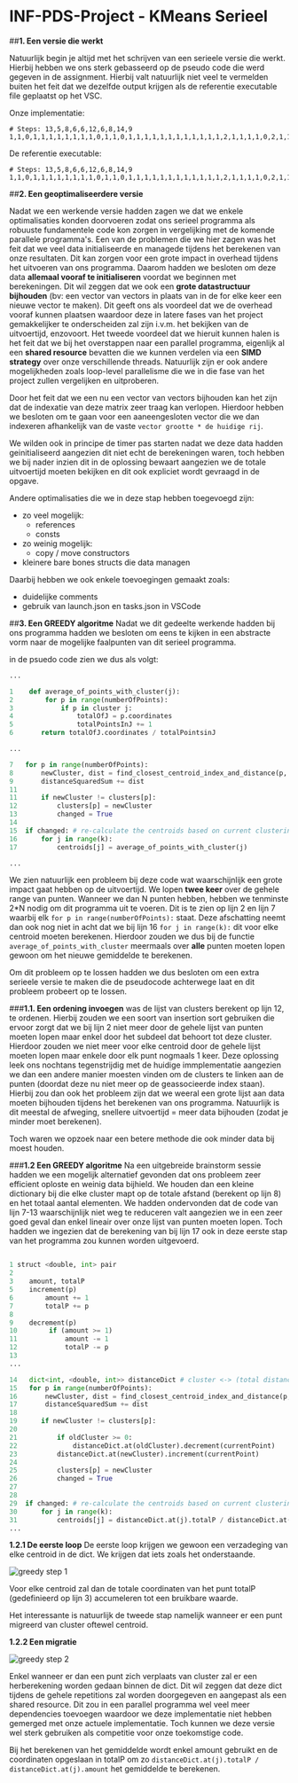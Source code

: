# INF-PDS-Project - KMeans Serieel

##**1. Een versie die werkt**

Natuurlijk begin je altijd met het schrijven van een serieele versie die werkt. Hierbij hebben we ons sterk gebasseerd op de pseudo code die werd gegeven in de assignment. Hierbij valt natuurlijk niet veel te vermelden buiten het feit dat we dezelfde output krijgen als de referentie executable file geplaatst op het VSC.

Onze implementatie:
```
# Steps: 13,5,8,6,6,12,6,8,14,9
1,1,0,1,1,1,1,1,1,1,1,0,1,1,0,1,1,1,1,1,1,1,1,1,1,1,1,2,1,1,1,1,0,2,1,1,1,1,1,0,1,1,1,2,1,1,1,0,1,1,1,2,1,1,1,2,1,2,0,1,1,1,0,0,1,1,1,1,2,1,1,1,1,1,1,1,1,1,1,0,2,2,0,1,1,1,1,0,1,1,1,1,1,1,1,1,1,2,2,1,2,1,1,1,1,0,2,1,1,1,1,1,1,1,1,1,2,1,1,1,1,1,1,0,1,2,2,0,1,1,1,1,2,1,2,0,1,1,1,2,1,0,2,1,0,1,1,2,1,1,0,1,1,1,0,1,2,1,2,2,1,1,2,2,1,1,1,1,1,1,2,1,1,1,2,1,1,1,1,1,0,1,2,1,1,1,1,1,1,1,2,2,1,1,1,1,2,1,1,2,1,2,1,1,1,1,1,1,1,2,1,1,2,0,2,1,2,1,1,2,1,1,0,0,1,2,1,1,1,1,1,1,1,1,2,2,2,1,1,1,1,1,1,1,1,1,2,1,1,1,0,1,1,1,1,1,1,1,1,2,2,1,1,2,1,1,1,1,1,2,1,1,1,2,1,2,1,1,1,1,2,1,1,1,1,2,2,2,1,1,0,0,0,0,0,0,0,0,0,0,0,0,0,0,0,0,0,0,0,0,0,0,0,0,0,0,0,0,0,0,0,0,0,0,0,0,0,0,0,0,0,0,0,0,0,0,0,0,0,0,0,0,0,0,0,0,0,0,0,0,0,0,0,0,0,0,0,0,0,0,0,0,0,0,0,0,0,0,0,0,0,0,0,0,0,0,0,0,0,0,0,0,0,0,0,0,0,0,0,0,2,2,2,2,2,2,2,2,2,2,2,2,2,2,2,2,2,2,2,2,2,2,2,2,2,2,2,2,2,2,2,2,2,2,2,2,2,2,2,2,2,2,2,2,2,2,2,2,2,2,2,2,2,2,2,2,2,2,2,2,2,2,2,2,2,2,2,2,2,2,2,2,2,2,2,2,2,2,2,2,2,2,2,2,2,2,2,2,2,2,2,2,2,2,2,2,2,2,2,2,0,2,0,1,1,0,2,2,2,0
```
De referentie executable:
```
# Steps: 13,5,8,6,6,12,6,8,14,9
1,1,0,1,1,1,1,1,1,1,1,0,1,1,0,1,1,1,1,1,1,1,1,1,1,1,1,2,1,1,1,1,0,2,1,1,1,1,1,0,1,1,1,2,1,1,1,0,1,1,1,2,1,1,1,2,1,2,0,1,1,1,0,0,1,1,1,1,2,1,1,1,1,1,1,1,1,1,1,0,2,2,0,1,1,1,1,0,1,1,1,1,1,1,1,1,1,2,2,1,2,1,1,1,1,0,2,1,1,1,1,1,1,1,1,1,2,1,1,1,1,1,1,0,1,2,2,0,1,1,1,1,2,1,2,0,1,1,1,2,1,0,2,1,0,1,1,2,1,1,0,1,1,1,0,1,2,1,2,2,1,1,2,2,1,1,1,1,1,1,2,1,1,1,2,1,1,1,1,1,0,1,2,1,1,1,1,1,1,1,2,2,1,1,1,1,2,1,1,2,1,2,1,1,1,1,1,1,1,2,1,1,2,0,2,1,2,1,1,2,1,1,0,0,1,2,1,1,1,1,1,1,1,1,2,2,2,1,1,1,1,1,1,1,1,1,2,1,1,1,0,1,1,1,1,1,1,1,1,2,2,1,1,2,1,1,1,1,1,2,1,1,1,2,1,2,1,1,1,1,2,1,1,1,1,2,2,2,1,1,0,0,0,0,0,0,0,0,0,0,0,0,0,0,0,0,0,0,0,0,0,0,0,0,0,0,0,0,0,0,0,0,0,0,0,0,0,0,0,0,0,0,0,0,0,0,0,0,0,0,0,0,0,0,0,0,0,0,0,0,0,0,0,0,0,0,0,0,0,0,0,0,0,0,0,0,0,0,0,0,0,0,0,0,0,0,0,0,0,0,0,0,0,0,0,0,0,0,0,0,2,2,2,2,2,2,2,2,2,2,2,2,2,2,2,2,2,2,2,2,2,2,2,2,2,2,2,2,2,2,2,2,2,2,2,2,2,2,2,2,2,2,2,2,2,2,2,2,2,2,2,2,2,2,2,2,2,2,2,2,2,2,2,2,2,2,2,2,2,2,2,2,2,2,2,2,2,2,2,2,2,2,2,2,2,2,2,2,2,2,2,2,2,2,2,2,2,2,2,2,0,2,0,1,1,0,2,2,2,0
```

##**2. Een geoptimaliseerdere versie**

Nadat we een werkende versie hadden zagen we dat we enkele optimalisaties konden doorvoeren zodat ons serieel programma als robuuste fundamentele code kon zorgen in vergelijking met de komende parallele programma's. Een van de problemen die we hier zagen was het feit dat we veel data initialiseerde en managede tijdens het berekenen van onze resultaten. Dit kan zorgen voor een grote impact in overhead tijdens het uitvoeren van ons programma. Daarom hadden we besloten om deze data **allemaal vooraf te initialiseren** voordat we beginnen met berekeningen. Dit wil zeggen dat we ook een **grote datastructuur bijhouden** (bv: een vector van vectors in plaats van in de for elke keer een nieuwe vector te maken). Dit geeft ons als voordeel dat we de overhead vooraf kunnen plaatsen waardoor deze in latere fases van het project gemakkelijker te onderscheiden zal zijn i.v.m. het bekijken van de uitvoertijd, enzovoort. Het tweede voordeel dat we hieruit kunnen halen is het feit dat we bij het overstappen naar een parallel programma, eigenlijk al een **shared resource** bevatten die we kunnen verdelen via een **SIMD strategy** over onze verschillende threads. Natuurlijk zijn er ook andere mogelijkheden zoals loop-level parallelisme die we in die fase van het project zullen vergelijken en uitproberen.

Door het feit dat we een nu een vector van vectors bijhouden kan het zijn dat de indexatie van deze matrix zeer traag kan verlopen. Hierdoor hebben we besloten om te gaan voor een aaneengesloten vector die we dan indexeren afhankelijk van de vaste `vector grootte * de huidige rij`. 

We wilden ook in principe de timer pas starten nadat we deze data hadden geinitialiseerd aangezien dit niet echt de berekeningen waren, toch hebben we bij nader inzien dit in de oplossing bewaart aangezien we de totale uitvoertijd moeten bekijken en dit ook expliciet wordt gevraagd in de opgave.

Andere optimalisaties die we in deze stap hebben toegevoegd zijn:
* zo veel mogelijk:
  * references
  * consts
* zo weinig mogelijk:
  * copy / move constructors
* kleinere bare bones structs die data managen

Daarbij hebben we ook enkele toevoegingen gemaakt zoals:
* duidelijke comments
* gebruik van launch.json en tasks.json in VSCode

##**3. Een GREEDY algoritme**
Nadat we dit gedeelte werkende hadden bij ons programma hadden we besloten om eens te kijken in een abstracte vorm naar de mogelijke faalpunten van dit serieel programma. 

in de psuedo code zien we dus als volgt:
``` python =
...

1    def average_of_points_with_cluster(j):
2        for p in range(numberOfPoints):
3            if p in cluster j:
4                totalOfJ = p.coordinates
5                totalPointsInJ += 1
6       return totalOfJ.coordinates / totalPointsinJ

...

7   for p in range(numberOfPoints):
8       newCluster, dist = find_closest_centroid_index_and_distance(p, centroids)
9       distanceSquaredSum += dist
11
11      if newCluster != clusters[p]: 
12          clusters[p] = newCluster 
13          changed = True
14
15  if changed: # re-calculate the centroids based on current clustering 
16      for j in range(k):
17          centroids[j] = average_of_points_with_cluster(j)

...
```

We zien natuurlijk een probleem bij deze code wat waarschijnlijk een grote impact gaat hebben op de uitvoertijd. We lopen **twee keer** over de gehele range van punten. Wanneer we dan N punten hebben, hebben we tenminste 2*N nodig om dit programma uit te voeren. Dit is te zien op lijn 2 en lijn 7 waarbij elk `for p in range(numberOfPoints):` staat. Deze afschatting neemt dan ook nog niet in acht dat we bij lijn 16 `for j in range(k):` dit voor elke centroid moeten berekenen. Hierdoor zouden we dus bij de functie `average_of_points_with_cluster` meermaals over **alle** punten moeten lopen gewoon om het nieuwe gemiddelde te berekenen.

Om dit probleem op te lossen hadden we dus besloten om een extra serieele versie te maken die de pseudocode achterwege laat en dit probleem probeert op te lossen. 

###**1.1. Een ordening invoegen**
was de lijst van clusters berekent op lijn 12, te ordenen. Hierbij zouden we een soort van insertion sort gebruiken die ervoor zorgt dat we bij lijn 2 niet meer door de gehele lijst van punten moeten lopen maar enkel door het subdeel dat behoort tot deze cluster. Hierdoor zouden we niet meer voor elke centroid door de gehele lijst moeten lopen maar enkele door elk punt nogmaals 1 keer. Deze oplossing leek ons nochtans tegenstrijdig met de huidige immplementatie aangezien we dan een andere manier moesten vinden om de clusters te linken aan de punten (doordat deze nu niet meer op de geassocieerde index staan). Hierbij zou dan ook het probleem zijn dat we weeral een grote lijst aan data moeten bijhouden tijdens het berekenen van ons programma. Natuurlijk is dit meestal de afweging, snellere uitvoertijd = meer data bijhouden (zodat je minder moet berekenen). 

Toch waren we opzoek naar een betere methode die ook minder data bij moest houden.

###**1.2 Een GREEDY algoritme**
Na een uitgebreide brainstorm sessie hadden we een mogelijk alternatief gevonden dat ons probleem zeer efficient oploste en weinig data bijhield. We houden dan een kleine dictionary bij die elke cluster mapt op de totale afstand (berekent op lijn 8) en het totaal aantal elementen. We hadden ondervonden dat de code van lijn 7-13 waarschijnlijk niet weg te reduceren valt aangezien we in een zeer goed geval dan enkel lineair over onze lijst van punten moeten lopen. Toch hadden we ingezien dat de berekening van bij lijn 17 ook in deze eerste stap van het programma zou kunnen worden uitgevoerd.

``` python =

1 struct <double, int> pair
2
3    amount, totalP
5    increment(p)
6        amount += 1
7        totalP += p
8    
9    decrement(p)
10        if (amount >= 1)
11            amount -= 1
12            totalP -= p
13
...

14   dict<int, <double, int>> distanceDict # cluster <-> (total distances, total points in cluster)
15   for p in range(numberOfPoints):
16       newCluster, dist = find_closest_centroid_index_and_distance(p, centroids)
17       distanceSquaredSum += dist
18
19      if newCluster != clusters[p]: 
20          
21          if oldCluster >= 0: 
22              distanceDict.at(oldCluster).decrement(currentPoint)
23          distanceDict.at(newCluster).increment(currentPoint)
24
25          clusters[p] = newCluster
26          changed = True
27
28
29  if changed: # re-calculate the centroids based on current clustering 
30      for j in range(k):
31          centroids[j] = distanceDict.at(j).totalP / distanceDict.at(j).amount
...
```

**1.2.1 De eerste loop**
De eerste loop krijgen we gewoon een verzadeging van elke centroid in de dict. We krijgen dat iets zoals het onderstaande. 

![greedy step 1](greedy-step1.png)

Voor elke centroid zal dan de totale coordinaten van het punt totalP (gedefinieerd op lijn 3) accumeleren tot een bruikbare waarde.

Het interessante is natuurlijk de tweede stap namelijk wanneer er een punt migreerd van cluster oftewel centroid.

**1.2.2 Een migratie**

![greedy step 2](greedy-step2.png)

Enkel wanneer er dan een punt zich verplaats van cluster zal er een herberekening worden gedaan binnen de dict. Dit wil zeggen dat deze dict tijdens de gehele repetitions zal worden doorgegeven en aangepast als een shared resource. Dit zou in een parallel programma wel veel meer dependencies toevoegen waardoor we deze implementatie niet hebben gemerged met onze actuele implementatie. Toch kunnen we deze versie wel sterk gebruiken als competitie voor onze toekomstige code. 

Bij het berekenen van het gemiddelde wordt enkel amount gebruikt en de coordinaten opgeslaan in totalP om zo `distanceDict.at(j).totalP / distanceDict.at(j).amount` het gemiddelde te berekenen.